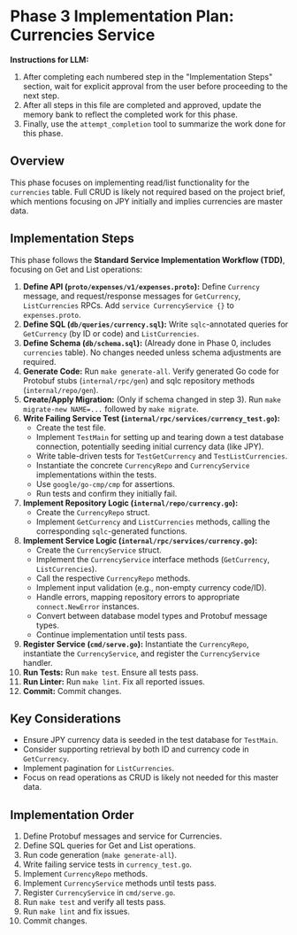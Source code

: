 # Phase 3 Implementation Plan: Currencies Service

**Instructions for LLM:**
1. After completing each numbered step in the "Implementation Steps" section, wait for explicit approval from the user before proceeding to the next step.
2. After all steps in this file are completed and approved, update the memory bank to reflect the completed work for this phase.
3. Finally, use the `attempt_completion` tool to summarize the work done for this phase.

## Overview

This phase focuses on implementing read/list functionality for the `currencies` table. Full CRUD is likely not required based on the project brief, which mentions focusing on JPY initially and implies currencies are master data.

## Implementation Steps

This phase follows the **Standard Service Implementation Workflow (TDD)**, focusing on Get and List operations:

1. **Define API (`proto/expenses/v1/expenses.proto`):** Define `Currency` message, and request/response messages for `GetCurrency`, `ListCurrencies` RPCs. Add `service CurrencyService {}` to `expenses.proto`.
2. **Define SQL (`db/queries/currency.sql`):** Write `sqlc`-annotated queries for `GetCurrency` (by ID or code) and `ListCurrencies`.
3. **Define Schema (`db/schema.sql`):** (Already done in Phase 0, includes `currencies` table). No changes needed unless schema adjustments are required.
4. **Generate Code:** Run `make generate-all`. Verify generated Go code for Protobuf stubs (`internal/rpc/gen`) and sqlc repository methods (`internal/repo/gen`).
5. **Create/Apply Migration:** (Only if schema changed in step 3). Run `make migrate-new NAME=...` followed by `make migrate`.
6. **Write Failing Service Test (`internal/rpc/services/currency_test.go`):**
    * Create the test file.
    * Implement `TestMain` for setting up and tearing down a test database connection, potentially seeding initial currency data (like JPY).
    * Write table-driven tests for `TestGetCurrency` and `TestListCurrencies`.
    * Instantiate the concrete `CurrencyRepo` and `CurrencyService` implementations within the tests.
    * Use `google/go-cmp/cmp` for assertions.
    * Run tests and confirm they initially fail.
7. **Implement Repository Logic (`internal/repo/currency.go`):**
    * Create the `CurrencyRepo` struct.
    * Implement `GetCurrency` and `ListCurrencies` methods, calling the corresponding `sqlc`-generated functions.
8. **Implement Service Logic (`internal/rpc/services/currency.go`):**
    * Create the `CurrencyService` struct.
    * Implement the `CurrencyService` interface methods (`GetCurrency`, `ListCurrencies`).
    * Call the respective `CurrencyRepo` methods.
    * Implement input validation (e.g., non-empty currency code/ID).
    * Handle errors, mapping repository errors to appropriate `connect.NewError` instances.
    * Convert between database model types and Protobuf message types.
    * Continue implementation until tests pass.
9. **Register Service (`cmd/serve.go`):** Instantiate the `CurrencyRepo`, instantiate the `CurrencyService`, and register the `CurrencyService` handler.
10. **Run Tests:** Run `make test`. Ensure all tests pass.
11. **Run Linter:** Run `make lint`. Fix all reported issues.
12. **Commit:** Commit changes.

## Key Considerations

* Ensure JPY currency data is seeded in the test database for `TestMain`.
* Consider supporting retrieval by both ID and currency code in `GetCurrency`.
* Implement pagination for `ListCurrencies`.
* Focus on read operations as CRUD is likely not needed for this master data.

## Implementation Order

1. Define Protobuf messages and service for Currencies.
2. Define SQL queries for Get and List operations.
3. Run code generation (`make generate-all`).
4. Write failing service tests in `currency_test.go`.
5. Implement `CurrencyRepo` methods.
6. Implement `CurrencyService` methods until tests pass.
7. Register `CurrencyService` in `cmd/serve.go`.
8. Run `make test` and verify all tests pass.
9. Run `make lint` and fix issues.
10. Commit changes.
